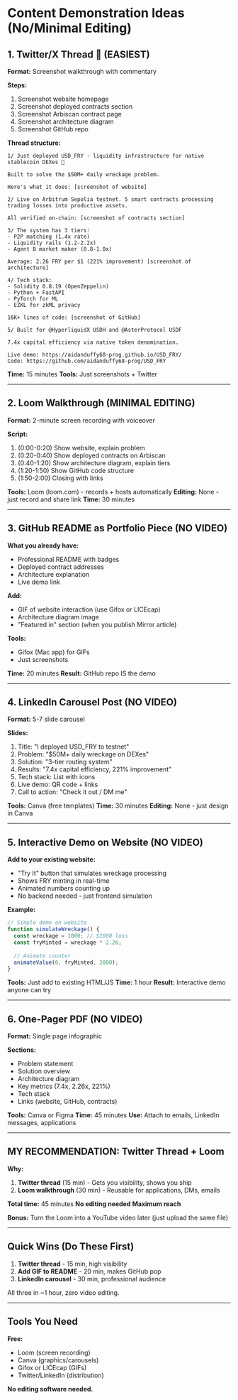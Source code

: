 # Content Demonstration Ideas (No/Minimal Editing)

## 1. Twitter/X Thread 🧵 (EASIEST)

**Format:** Screenshot walkthrough with commentary

**Steps:**
1. Screenshot website homepage
2. Screenshot deployed contracts section
3. Screenshot Arbiscan contract page
4. Screenshot architecture diagram
5. Screenshot GitHub repo

**Thread structure:**
```
1/ Just deployed USD_FRY - liquidity infrastructure for native stablecoin DEXes 🍟

Built to solve the $50M+ daily wreckage problem.

Here's what it does: [screenshot of website]

2/ Live on Arbitrum Sepolia testnet. 5 smart contracts processing trading losses into productive assets.

All verified on-chain: [screenshot of contracts section]

3/ The system has 3 tiers:
- P2P matching (1.4x rate)
- Liquidity rails (1.2-2.2x)
- Agent B market maker (0.8-1.0x)

Average: 2.26 FRY per $1 (221% improvement) [screenshot of architecture]

4/ Tech stack:
- Solidity 0.8.19 (OpenZeppelin)
- Python + FastAPI
- PyTorch for ML
- EZKL for zkML privacy

16K+ lines of code: [screenshot of GitHub]

5/ Built for @HyperliquidX USDH and @AsterProtocol USDF

7.4x capital efficiency via native token denomination.

Live demo: https://aidanduffy68-prog.github.io/USD_FRY/
Code: https://github.com/aidanduffy68-prog/USD_FRY
```

**Time:** 15 minutes
**Tools:** Just screenshots + Twitter

---

## 2. Loom Walkthrough (MINIMAL EDITING)

**Format:** 2-minute screen recording with voiceover

**Script:**
1. (0:00-0:20) Show website, explain problem
2. (0:20-0:40) Show deployed contracts on Arbiscan
3. (0:40-1:20) Show architecture diagram, explain tiers
4. (1:20-1:50) Show GitHub code structure
5. (1:50-2:00) Closing with links

**Tools:** Loom (loom.com) - records + hosts automatically
**Editing:** None - just record and share link
**Time:** 30 minutes

---

## 3. GitHub README as Portfolio Piece (NO VIDEO)

**What you already have:**
- Professional README with badges
- Deployed contract addresses
- Architecture explanation
- Live demo link

**Add:**
- GIF of website interaction (use Gifox or LICEcap)
- Architecture diagram image
- "Featured in" section (when you publish Mirror article)

**Tools:** 
- Gifox (Mac app) for GIFs
- Just screenshots

**Time:** 20 minutes
**Result:** GitHub repo IS the demo

---

## 4. LinkedIn Carousel Post (NO VIDEO)

**Format:** 5-7 slide carousel

**Slides:**
1. Title: "I deployed USD_FRY to testnet"
2. Problem: "$50M+ daily wreckage on DEXes"
3. Solution: "3-tier routing system"
4. Results: "7.4x capital efficiency, 221% improvement"
5. Tech stack: List with icons
6. Live demo: QR code + links
7. Call to action: "Check it out / DM me"

**Tools:** Canva (free templates)
**Time:** 30 minutes
**Editing:** None - just design in Canva

---

## 5. Interactive Demo on Website (NO VIDEO)

**Add to your existing website:**
- "Try It" button that simulates wreckage processing
- Shows FRY minting in real-time
- Animated numbers counting up
- No backend needed - just frontend simulation

**Example:**
```javascript
// Simple demo on website
function simulateWreckage() {
  const wreckage = 1000; // $1000 loss
  const fryMinted = wreckage * 2.26;
  
  // Animate counter
  animateValue(0, fryMinted, 2000);
}
```

**Tools:** Just add to existing HTML/JS
**Time:** 1 hour
**Result:** Interactive demo anyone can try

---

## 6. One-Pager PDF (NO VIDEO)

**Format:** Single page infographic

**Sections:**
- Problem statement
- Solution overview
- Architecture diagram
- Key metrics (7.4x, 2.26x, 221%)
- Tech stack
- Links (website, GitHub, contracts)

**Tools:** Canva or Figma
**Time:** 45 minutes
**Use:** Attach to emails, LinkedIn messages, applications

---

## MY RECOMMENDATION: Twitter Thread + Loom

**Why:**
1. **Twitter thread** (15 min) - Gets you visibility, shows you ship
2. **Loom walkthrough** (30 min) - Reusable for applications, DMs, emails

**Total time:** 45 minutes
**No editing needed**
**Maximum reach**

**Bonus:** Turn the Loom into a YouTube video later (just upload the same file)

---

## Quick Wins (Do These First)

1. **Twitter thread** - 15 min, high visibility
2. **Add GIF to README** - 20 min, makes GitHub pop
3. **LinkedIn carousel** - 30 min, professional audience

All three in ~1 hour, zero video editing.

---

## Tools You Need

**Free:**
- Loom (screen recording)
- Canva (graphics/carousels)
- Gifox or LICEcap (GIFs)
- Twitter/LinkedIn (distribution)

**No editing software needed.**
